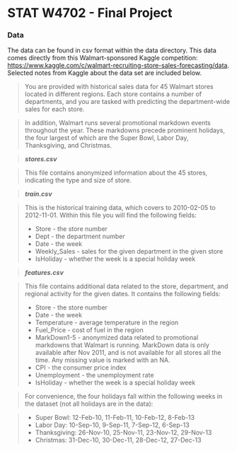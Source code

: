 # STAT W4702 - Final Project

### Data

The data can be found in csv format within the data directory. This data comes directly from this Walmart-sponsored Kaggle competition: https://www.kaggle.com/c/walmart-recruiting-store-sales-forecasting/data. Selected notes from Kaggle about the data set are included below.

> You are provided with historical sales data for 45 Walmart stores located in different regions. Each store contains a number of departments, and you are tasked with predicting the department-wide sales for each store.

> In addition, Walmart runs several promotional markdown events throughout the year. These markdowns precede prominent holidays, the four largest of which are the Super Bowl, Labor Day, Thanksgiving, and Christmas.

> ***stores.csv***

> This file contains anonymized information about the 45 stores, indicating the type and size of store.

> ***train.csv***

> This is the historical training data, which covers to 2010-02-05 to 2012-11-01. Within this file you will find the following fields:
> * Store - the store number
> * Dept - the department number
> * Date - the week
> * Weekly_Sales -  sales for the given department in the given store
> * IsHoliday - whether the week is a special holiday week

> ***features.csv***

> This file contains additional data related to the store, department, and regional activity for the given dates. It contains the following fields:
> * Store - the store number
> * Date - the week
> * Temperature - average temperature in the region
> * Fuel_Price - cost of fuel in the region
> * MarkDown1-5 - anonymized data related to promotional markdowns that Walmart is running. MarkDown data is only available after Nov 2011, and is not available for all stores all the time. Any missing value is marked with an NA.
> * CPI - the consumer price index
> * Unemployment - the unemployment rate
> * IsHoliday - whether the week is a special holiday week

> For convenience, the four holidays fall within the following weeks in the dataset (not all holidays are in the data):

> * Super Bowl: 12-Feb-10, 11-Feb-11, 10-Feb-12, 8-Feb-13
> * Labor Day: 10-Sep-10, 9-Sep-11, 7-Sep-12, 6-Sep-13
> * Thanksgiving: 26-Nov-10, 25-Nov-11, 23-Nov-12, 29-Nov-13
> * Christmas: 31-Dec-10, 30-Dec-11, 28-Dec-12, 27-Dec-13
